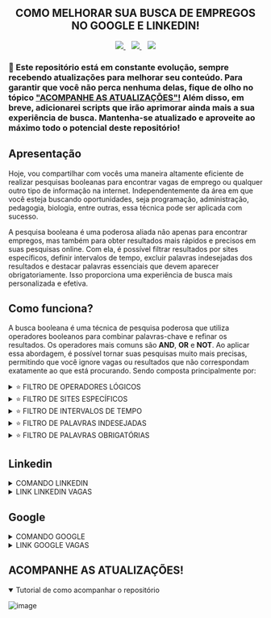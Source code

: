 <!-- 
Eu escolhi combinar códigos em markdown e html, pois eles se complementam mutuamente. Por exemplo, enquanto o markdown pode ser útil para a maioria das formatações de texto, como títulos e listas, ele não oferece suporte para alinhar o texto no centro e algumas outras funcionalidades avançadas. É aí que o html entra, permitindo preencher essas lacunas. No entanto, reconheço que o html pode ser mais verboso em comparação com o markdown, tornando o código mais extenso. Portanto, sempre que possível, opto pelo markdown para manter o código mais limpo e legível.
-->

<!-- TÍTULO -->
<!-- HTML -->
<h2 align="center">
  COMO MELHORAR SUA BUSCA DE EMPREGOS NO GOOGLE E LINKEDIN!
</h2>

<!-- BADGES -->
<!-- HTML -->
<div align="center">
  <a href="https://github.com/steteler">
    <img src="https://img.shields.io/github/followers/steteler.svg?style=social&label=Followers&maxAge=2592000&cacheSeconds=3600"/>
  </a>
  &nbsp;&nbsp;
  <a href="#">
    <img src="https://img.shields.io/github/stars/steteler/steteler-jobs-search-tips.svg?style=social&cacheSeconds=3600"/>
  </a>
  &nbsp;&nbsp;
  <a href="#">
    <img src="https://img.shields.io/github/watchers/steteler/steteler-jobs-search-tips.svg?style=social&cacheSeconds=3600"/>
  </a>
</div>

<!-- AVISOS -->
<!-- MARKDOWN -->
### 🚨 Este repositório está em constante evolução, sempre recebendo atualizações para melhorar seu conteúdo. Para garantir que você não perca nenhuma delas, fique de olho no tópico <a href="#acompanhe-as-atualizações">"ACOMPANHE AS ATUALIZAÇÕES"!</a> Além disso, em breve, adicionarei scripts que irão aprimorar ainda mais a sua experiência de busca. Mantenha-se atualizado e aproveite ao máximo todo o potencial deste repositório!

<!-- APRESENTAÇÃO -->
<!-- MARKDOWN -->
## Apresentação
Hoje, vou compartilhar com vocês uma maneira altamente eficiente de realizar pesquisas booleanas para encontrar vagas de emprego ou qualquer outro tipo de informação na internet. Independentemente da área em que você esteja buscando oportunidades, seja programação, administração, pedagogia, biologia, entre outras, essa técnica pode ser aplicada com sucesso.

A pesquisa booleana é uma poderosa aliada não apenas para encontrar empregos, mas também para obter resultados mais rápidos e precisos em suas pesquisas online. Com ela, é possível filtrar resultados por sites específicos, definir intervalos de tempo, excluir palavras indesejadas dos resultados e destacar palavras essenciais que devem aparecer obrigatoriamente. Isso proporciona uma experiência de busca mais personalizada e efetiva.

<!-- COMO FUNCIONA -->
<!-- MARKDOWN -->
## Como funciona?
A busca booleana é uma técnica de pesquisa poderosa que utiliza operadores booleanos para combinar palavras-chave e refinar os resultados. Os operadores mais comuns são <b>AND</b>, <b>OR</b> e <b>NOT</b>. Ao aplicar essa abordagem, é possível tornar suas pesquisas muito mais precisas, permitindo que você ignore vagas ou resultados que não correspondam exatamente ao que está procurando. Sendo composta principalmente por:

<!-- FILTROS LÓGICOS -->
<!-- HTML -->
<details>
  <summary>⭐ FILTRO DE OPERADORES LÓGICOS</summary>
  <p>
    A pesquisa booleana utiliza operadores como <b>"AND"</b>, <b>"OR"</b> e <b>"NOT"</b> para refinar os resultados. Por exemplo, ao pesquisar vagas de emprego, você pode combinar palavras-chave relevantes com <b>"AND"</b> para obter resultados mais específicos.
  </p>
  <ul>
    <li>
      Operador <b>AND</b> (E): <code>inteligência artificial <b>AND</b> aprendizado de máquina</code><br/>
      Resultado: Os resultados conterão páginas que contenham ambas as palavras "inteligência artificial" E "aprendizado de máquina".
    </li>
    <li>
      Operador <b>OR</b> (OU): <code>inteligência artificial <b>OR</b> aprendizado de máquina</code><br/>
      Resultado: Os resultados conterão páginas que contenham qualquer uma das palavras "inteligência artificial" OU "aprendizado de máquina" OU ambas.
    </li>
    <li>
      Operador <b>NOT</b> (NÃO): <code>inteligência artificial <b>NOT</b> aprendizado de máquina</code><br/>
      Resultado: Os resultados conterão páginas que contenham a palavra "inteligência artificial", mas EXCLUINDO aquelas que também mencionam "aprendizado de máquina".
    </li>
    <li>
      Combinação de operadores: <code><b>(</b>inteligência artificial <b>OR</b> IA<b>)</b> <b>AND</b> <b>(</b>aprendizado de máquina <b>OR</b> machine learning<b>)</b></code><br/>
      Resultado: Os resultados conterão páginas que contenham "inteligência artificial" OU "IA" E também "aprendizado de máquina" OU "machine learning".
    </li>
    <li>
      Uso de parênteses para agrupar termos: <code>inteligência artificial <b>AND</b> <b>(</b>aprendizado de máquina <b>OR</b> machine learning<b>)</b></code><br/>
      Resultado: Os resultados conterão páginas que contenham a palavra "inteligência artificial" E, em seguida, qualquer uma das palavras "aprendizado de máquina" OU "machine learning".
    </li>
  </ul>
</details>

<!-- FILTROS DE SITES -->
<!-- HTML -->
<details>
  <summary>⭐ FILTRO DE SITES ESPECÍFICOS</summary>
  <p>
    Se você tem preferência por determinados sites de empregos ou de pesquisa, é possível limitar a pesquisa a esses sites específicos. Isso evita que você perca tempo navegando por diversas páginas.
  </p>
  O filtro de site na pesquisa booleana é uma poderosa ferramenta que permite aprimorar os resultados de busca, exibindo informações exclusivamente de um site específico. Por exemplo, ao utilizar a pesquisa "benefícios do exercício físico site:saude.gov.br", o mecanismo de busca apresentará somente resultados relacionados a esse tema, mas restritos ao domínio do site do governo de saúde (saude.gov.br). Essa abordagem torna a pesquisa mais precisa e relevante para suas necessidades.

  Além disso, é importante destacar que o filtro de site pode ser combinado com outros filtros, como o "+site" (para inclusão obrigatória) e o "-site" (para exclusão de determinado site das pesquisas). Essas combinações fornecem ainda mais controle sobre os resultados e permitem ajustar a pesquisa de acordo com suas preferências.
  
  Antes de realizar a busca, é recomendado verificar a sintaxe correta do operador de filtro usado pelo mecanismo de pesquisa que você está utilizando. Cada mecanismo pode ter sua própria variação, como "site:", "inurl:" ou "domain:", então é fundamental consultar a documentação específica para garantir que o filtro seja aplicado corretamente. Com essa prática, você poderá realizar pesquisas mais eficazes e encontrar informações relevantes de forma mais rápida e eficiente.
</details>

<!-- FILTROS DE INTERVALOS DE TEMPO -->
<!-- HTML -->
<details>
  <summary>⭐ FILTRO DE INTERVALOS DE TEMPO</summary>
  <p>
    Caso queira visualizar apenas resultados recentes, pode utilizar filtros de tempo para delimitar a pesquisa a um período específico, como "últimos 6 meses" ou "último ano".
  </p>
  O filtro de intervalo de tempo na pesquisa booleana é uma ferramenta que permite restringir os resultados da busca para um período específico. Ele é muito útil quando você deseja encontrar informações relevantes em um intervalo de tempo particular ou acompanhar eventos e notícias ocorridos dentro de um determinado período.

  A sintaxe geral para usar o filtro de intervalo de tempo varia dependendo do mecanismo de pesquisa, mas geralmente segue o formato:
  
  <code>termo de pesquisa data_inicial..data_final</code>
  
  Aqui está como funciona e alguns exemplos:
  
  Pesquisa em um intervalo específico de tempo:
  Suponha que você queira pesquisar sobre "tecnologia espacial" em notícias apenas do ano de 2022. Sua pesquisa seria:
  <code>tecnologia espacial 01/01/2022..31/12/2022</code>
  
  Isso retornará resultados relacionados à tecnologia espacial, mas limitados às notícias e eventos ocorridos no ano de 2022.
  
  Intervalo aberto de tempo:
  Você também pode usar um intervalo aberto para pesquisar até uma data específica. Por exemplo:
  <code>crise econômica ..31/12/2020</code>
  
  Isso retornará informações sobre a crise econômica, mas apenas até o final de 2020, excluindo resultados mais recentes.
  
  Intervalo de tempo com filtros adicionais:
  O filtro de intervalo de tempo também pode ser combinado com outros filtros booleanos para refinar ainda mais os resultados. Por exemplo:
  <code>futebol site:esporte.com 01/01/2021..31/12/2021</code>
  
  Essa pesquisa retornará informações sobre futebol, mas apenas no site "esporte.com" e restritas ao ano de 2021.
  
  Lembre-se de que é importante utilizar o formato correto da data, conforme o padrão do mecanismo de pesquisa que você está usando. Além disso, nem todos os mecanismos de pesquisa suportam esse tipo de filtro, portanto, verifique a documentação específica do mecanismo de busca para garantir que o recurso esteja disponível e para entender a sintaxe correta a ser usada. Com o filtro de intervalo de tempo, você pode refinar sua pesquisa e obter resultados mais relevantes e atualizados.
</details>

<!-- FILTRO PALAVRAS INDESEJADAS -->
<!-- HTML -->
<details>
  <summary>⭐ FILTRO DE PALAVRAS INDESEJADAS</summary>
  <p>
    O filtro de palavras indesejadas na pesquisa booleana, usando os operadores "NOT" e "-", permite excluir certas palavras ou termos da sua consulta de busca para refinar os resultados e obter informações mais relevantes.
  </p>

  - Operador "NOT": É usado para excluir palavras específicas dos resultados da pesquisa. Quando você usa o "NOT" antes de uma palavra ou termo, está instruindo o mecanismo de busca a ignorar resultados que contenham essa palavra. Por exemplo:
  Pesquisa: "Inteligência Artificial NOT robôs"
  Resultados: Esta pesquisa retornará páginas relacionadas à inteligência artificial, mas excluirá aquelas que também mencionam a palavra "robôs".

  - O operador "-" também é usado para excluir palavras ou termos da pesquisa. É muito semelhante ao "NOT" e pode ser usado de forma intercambiável. Por exemplo:
  Pesquisa: "Viagem -praia"
  Resultados: Esta pesquisa retornará informações sobre viagens, mas não incluirá resultados que mencionem a palavra "praia".
  
  - A principal diferença entre o "NOT" e o "-" é que o "NOT" geralmente é suportado por mecanismos de busca avançados que permitem consultas booleanas completas, enquanto o "-" é mais comum em mecanismos de busca mais simples, como os encontrados em mecanismos de busca de sites específicos.
</details>

<!-- FILTRO PALAVRAS OBRIGATÓRIAS -->
<!-- HTML -->
<details>
  <summary>⭐ FILTRO DE PALAVRAS OBRIGATÓRIAS</summary>
  <p>
    O filtro de palavras obrigatórias na pesquisa booleana é realizado usando os operadores "AND" e "+". Esses operadores permitem que você especifique palavras ou termos que devem estar presentes em todos os resultados da pesquisa, tornando-a mais precisa e focada.
  </p>

  - O operador "AND" é usado para encontrar resultados que contenham todas as palavras especificadas na pesquisa. Quando você usa o "AND" entre palavras ou termos, está instruindo o mecanismo de busca a retornar apenas resultados que incluam todas as palavras mencionadas. Por exemplo: Pesquisa: "Inteligência Artificial AND robôs"
  Resultados: Esta pesquisa retornará páginas relacionadas à inteligência artificial e que também mencionem a palavra "robôs".

  - O operador "+" também é usado para exigir que uma palavra ou termo específico esteja presente nos resultados da pesquisa. É muito semelhante ao "AND" e, em muitos mecanismos de busca, pode ser usado de forma intercambiável. Por exemplo:
  Pesquisa: "Tecnologia +inovação"
  Resultados: Esta pesquisa retornará informações sobre tecnologia que também mencionem a palavra "inovação".

  - A principal diferença entre o "AND" e o "+" é que o "AND" geralmente é suportado por mecanismos de busca avançados que permitem consultas booleanas completas, enquanto o "+" é mais comum em mecanismos de busca mais simples, como os encontrados em mecanismos de busca de sites específicos.
</details>

<!-- LINKEDIN CÓDIGO E SITE -->
<!-- MARKDOWN -->
## Linkedin
<!-- HTML -->
<details>
  <summary>
    COMANDO LINKEDIN
  </summary>
  <code>Javascript OR Typescript OR Node OR Python OR SQL OR MySQL OR HTML OR CSS OR MongoDB OR Express OR React</code>
  </br>
  </br>
  <p>
    🚨 Lembrando que, algumas empresas elas criam um post no linkedin divulgando as vagas para evitar cobranças ao criar na categoria de vagas. Lembre-se também de selecionar os filtros do linkedin ou clique no link que já deixei disponibilizado, ele já contém os filtros.
  </p>
</details>

<details>
  <summary>
    LINK LINKEDIN VAGAS
  </summary>
  </br>
  <a href="https://www.linkedin.com/jobs/search/?currentJobId=3661517854&f_E=1%2C2%2C3&f_WT=2&geoId=106057199&keywords=Javascript%20OR%20Typescript%20OR%20Node%20OR%20Python%20OR%20SQL%20OR%20MySQL%20OR%20HTML%20OR%20CSS%20OR%20MongoDB%20OR%20Express%20OR%20React&location=Brasil&refresh=true">
    Clique aqui par ser redirecionado ao Linkedin!
  </a>
</details>

<!-- GOOGLE CÓDIGO E SITE -->
<!-- MARKDOWN -->
## Google
<!-- HTML -->
<details>
  <summary>
    COMANDO GOOGLE
  </summary>
  <code>(Javascript OR Typescript OR Node OR Python OR SQL OR MySQL OR HTML OR CSS OR MongoDB OR Express OR React) AND (estagio OR trainee OR junior) AND (remoto OR home-office)</code>
  </br>
  </br>
  🚨 Você também pode usar a ferramenta de filtragem do google para ser mais assertivo, também deixei essa opção habilitada no link.
</details>

<details>
  <summary>
    LINK GOOGLE VAGAS
  </summary>
  </br>
  <a href="https://www.google.com/search?q=Javascript+OR+Typescript+OR+Node+OR+Python+OR+SQL+OR+MySQL+OR+HTML+OR+CSS+OR+MongoDB+OR+Express+OR+React+AND+estagio+OR+trainee+OR+junior+AND+remoto+OR+home-office&biw=1366&bih=625&ei=cg2yZK7FGJ7e1sQPsI-N2A4&ved=0ahUKEwiuxrvt3Y-AAxUer5UCHbBHA-sQ4dUDCA8&uact=5&oq=Javascript+OR+Typescript+OR+Node+OR+Python+OR+SQL+OR+MySQL+OR+HTML+OR+CSS+OR+MongoDB+OR+Express+OR+React+AND+estagio+OR+trainee+OR+junior+AND+remoto+OR+home-office&gs_lp=Egxnd3Mtd2l6LXNlcnAiowFKYXZhc2NyaXB0IE9SIFR5cGVzY3JpcHQgT1IgTm9kZSBPUiBQeXRob24gT1IgU1FMIE9SIE15U1FMIE9SIEhUTUwgT1IgQ1NTIE9SIE1vbmdvREIgT1IgRXhwcmVzcyBPUiBSZWFjdCBBTkQgZXN0YWdpbyBPUiB0cmFpbmVlIE9SIGp1bmlvciBBTkQgcmVtb3RvIE9SIGhvbWUtb2ZmaWNlSABQAFgAcAB4AZABAJgBAKABAKoBALgBA8gBAPgBAeIDBBgAIEE&sclient=gws-wiz-serp">
    Clique aqui par ser redirecionado ao Google!
  </a>
</details>

<!-- ACOMPANHE AS ATUALIZAÇÕES -->
<!-- MARKDOWN -->
## ACOMPANHE AS ATUALIZAÇÕES!
<!-- HTML -->
<details open>
  <summary>
    Tutorial de como acompanhar o repositório
  </summary>

  <!-- MARKDOWN -->
  ![image](https://github.com/steteler/steteler-jobs-search-tips/assets/12498746/7cebf0e6-6d0d-470d-ad23-5d6b9fb887b0)
</details>
